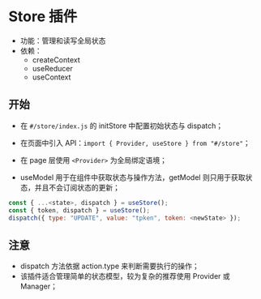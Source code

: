 # Store 插件

- 功能：管理和读写全局状态
- 依赖：
  + createContext
  + useReducer
  + useContext

## 开始

- 在 `#/store/index.js` 的 initStore 中配置初始状态与 dispatch；

- 在页面中引入 API：`import { Provider, useStore } from "#/store"`；

- 在 page 层使用 `<Provider>` 为全局绑定语境；
- useModel  用于在组件中获取状态与操作方法，getModel 则只用于获取状态，并且不会订阅状态的更新；

```javascript
const { ...<state>, dispatch } = useStore();
const { token, dispatch } = useStore();
dispatch({ type: "UPDATE", value: "tpken", token: <newState> });
```

## 注意

- dispatch 方法依据 action.type 来判断需要执行的操作；
- 该插件适合管理简单的状态模型，较为复杂的推荐使用 Provider 或 Manager；
